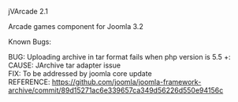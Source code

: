 jVArcade 2.1

Arcade games component for Joomla 3.2

Known Bugs:

BUG: Uploading archive in tar format fails when php version is 5.5 +: <br>
CAUSE: JArchive tar adapter issue <br>
FIX: To be addressed by joomla core update <br>
REFERENCE: https://github.com/joomla/joomla-framework-archive/commit/89d15271ac6e339657ca349d56226d550e94156c
  
